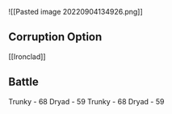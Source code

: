 ![[Pasted image 20220904134926.png]]

## Corruption Option

[[Ironclad]]

## Battle

Trunky - 68
Dryad - 59
Trunky - 68
Dryad - 59